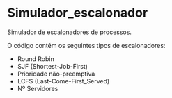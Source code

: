# Simulador_escalonador
Simulador de escalonadores de processos.

O código contém os seguintes tipos de escalonadores:
- Round Robin
- SJF (Shortest-Job-First)
- Prioridade não-preemptiva
- LCFS (Last-Come-First_Served)
- Nº Servidores
